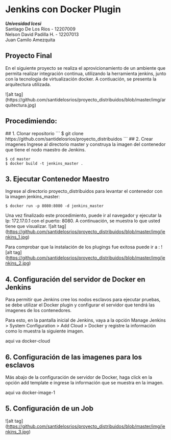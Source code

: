 # Jenkins con Docker Plugin
<b><i>Univesidad Icesi</i></b><br>
Santiago De Los Ríos - 12207009<br>
Nelson David Padilla H. - 12207013</br>
Juan Camilo Amezquita</br>
<h2>Proyecto Final</h2>
<p>En el siguiente proyecto se realiza el aprovicionamiento de un ambiente que permita realizar integración continua, utilizando la herramienta jenkins, junto con la tecnologia de virtualización docker. A contiuación, se presenta la arquitectura utilizada.</p>
![alt tag] (https://github.com/santidelosrios/proyecto_distribuidos/blob/master/img/arquitectura.jpg)
<h2>Procedimiendo:</h2>
## 1. Clonar repositorio
```
$ git clone https://github.com/santidelosrios/proyecto_distribuidos
```
## 2. Crear imagenes
Ingrese al directorio master y construya la imagen del contenedor que tiene el nodo maestro de Jenkins.

```
$ cd master
$ docker build -t jenkins_master .
```
## 3. Ejecutar Contenedor Maestro
Ingrese al directorio proyecto_distribuidos para levantar el contenedor con la imagen jenkins_master:

```
$ docker run -p 8080:8080 -d jenkins_master
```
Una vez finalizado este procedimiento, puede ir al navegador y ejecutar la Ip: 172.17.0.1 con el puerto: 8080. A continuación, se muestra lo que usted tiene que visualizar.
![alt tag] (https://github.com/santidelosrios/proyecto_distribuidos/blob/master/img/jenkins_1.jpg)

Para comprobar que la instalación de los plugings fue exitosa puede ir a :
![alt tag] (https://github.com/santidelosrios/proyecto_distribuidos/blob/master/img/jenkins_2.jpg)

## 4. Configuración del servidor de Docker en Jenkins

Para permitir que Jenkins cree los nodos esclavos para ejecutar pruebas, se debe utilizar el Docker plugin y configurar el servidor que tendrá las imagenes de los contenedores.

Para esto, en la pantalla inicial de Jenkins, vaya a la opción Manage Jenkins > System Configuration > Add Cloud > Docker y registre la información como lo muestra la siguiente imagen.

aqui va docker-cloud

## 6. Configuración de las imagenes para los esclavos

Más abajo de la configuración de servidor de Docker, haga click en la opción add template e ingrese la información que se muestra en la imagen.

aqui va docker-image-1

## 5. Configuración de un Job
![alt tag] (https://github.com/santidelosrios/proyecto_distribuidos/blob/master/img/jenkins_3.jpg)
